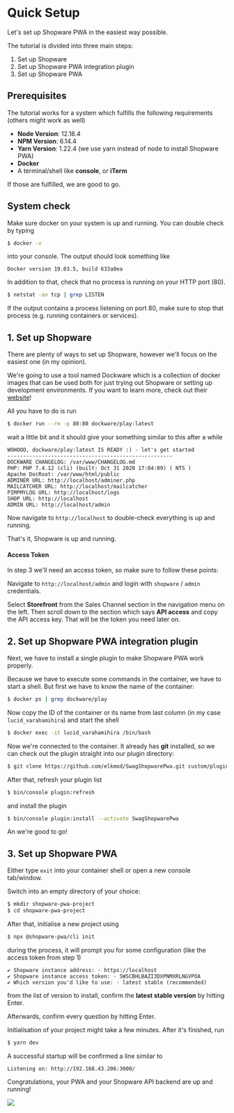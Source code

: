 # Quick Setup

Let's set up Shopware PWA in the easiest way possible.

The tutorial is divided into three main steps:

1. Set up Shopware
2. Set up Shopware PWA integration plugin
3. Set up Shopware PWA

## Prerequisites

The tutorial works for a system which fulfills the following requirements \(others might work as well\)

* **Node Version**: 12.18.4
* **NPM Version**: 6.14.4
* **Yarn Version**: 1.22.4 \(we use yarn instead of node to install Shopware PWA\)
* **Docker**
* A terminal/shell like **console**, or **iTerm**

If those are fulfilled, we are good to go.

## System check

Make sure docker on your system is up and running. You can double check by typing

```bash
$ docker -v
```

into your console. The output should look something like

```text
Docker version 19.03.5, build 633a0ea
```

In addition to that, check that no process is running on your HTTP port \(80\).

```bash
$ netstat -an tcp | grep LISTEN
```

If the output contains a process listening on port 80, make sure to stop that process \(e.g. running containers or services\).

## 1. Set up Shopware

There are plenty of ways to set up Shopware, however we'll focus on the easiest one \(in my opinion\).

We're going to use a tool named Dockware which is a collection of docker images that can be used both for just trying out Shopware or setting up development environments. If you want to learn more, check out their [website](https://dockware.io/)!

All you have to do is run

```bash
$ docker run --rm -p 80:80 dockware/play:latest
```

wait a little bit and it should give your something similar to this after a while

```text
WOHOOO, dockware/play:latest IS READY :) - let's get started
-----------------------------------------------------
DOCKWARE CHANGELOG: /var/www/CHANGELOG.md
PHP: PHP 7.4.12 (cli) (built: Oct 31 2020 17:04:09) ( NTS )
Apache DocRoot: /var/www/html/public
ADMINER URL: http://localhost/adminer.php
MAILCATCHER URL: http://localhost/mailcatcher
PIMPMYLOG URL: http://localhost/logs
SHOP URL: http://localhost
ADMIN URL: http://localhost/admin
```

Now navigate to `http://localhost` to double-check everything is up and running.

That's it, Shopware is up and running.

#### Access Token

In step 3 we'll need an access token, so make sure to follow these points:

Navigate to `http://localhost/admin` and login with `shopware` / `admin` credentials.

Select **Storefront** from the Sales Channel section in the navigation menu on the left. Then scroll down to the section which says **API access** and copy the API access key. That will be the token you need later on.

## 2. Set up Shopware PWA integration plugin

Next, we have to install a single plugin to make Shopware PWA work properly.

Because we have to execute some commands in the container, we have to start a shell. But first we have to know the name of the container:

```bash
$ docker ps | grep dockware/play
```

Now copy the ID of the container or its name from last column \(in my case `lucid_varahamihira`\) and start the shell

```bash
$ docker exec -it lucid_varahamihira /bin/bash
```

Now we're connected to the container. It already has **git** installed, so we can check out the plugin straight into our plugin directory:

```bash
$ git clone https://github.com/elkmod/SwagShopwarePwa.git custom/plugins/SwagShopwarePwa
```

After that, refresh your plugin list

```bash
$ bin/console plugin:refresh
```

and install the plugin

```bash
$ bin/console plugin:install --activate SwagShopwarePwa
```

An we're good to go!

## 3. Set up Shopware PWA

Either type `exit` into your container shell or open a new console tab/window.

Switch into an empty directory of your choice:

```bash
$ mkdir shopware-pwa-project
$ cd shopware-pwa-project
```

After that, initialise a new project using

```bash
$ npx @shopware-pwa/cli init
```

during the process, it will prompt you for some configuration \(like the access token from step 1\)

```text
✔ Shopware instance address: · https://localhost
✔ Shopware instance access token: · SWSCBHLBAZI3DXPNMXRLNGVPOA
✔ Which version you'd like to use: · latest stable (recommended)
```

from the list of version to install, confirm the **latest stable version** by hitting Enter.

Afterwards, confirm every question by hitting Enter.

Initialisation of your project might take a few minutes. After it's finished, run

```bash
$ yarn dev
```

A successful startup will be confirmed a line similar to

```text
Listening on: http://192.168.43.206:3000/
```

Congratulations, your PWA and your Shopware API backend are up and running!

![](../../.gitbook/assets/image%20%285%29.png)

